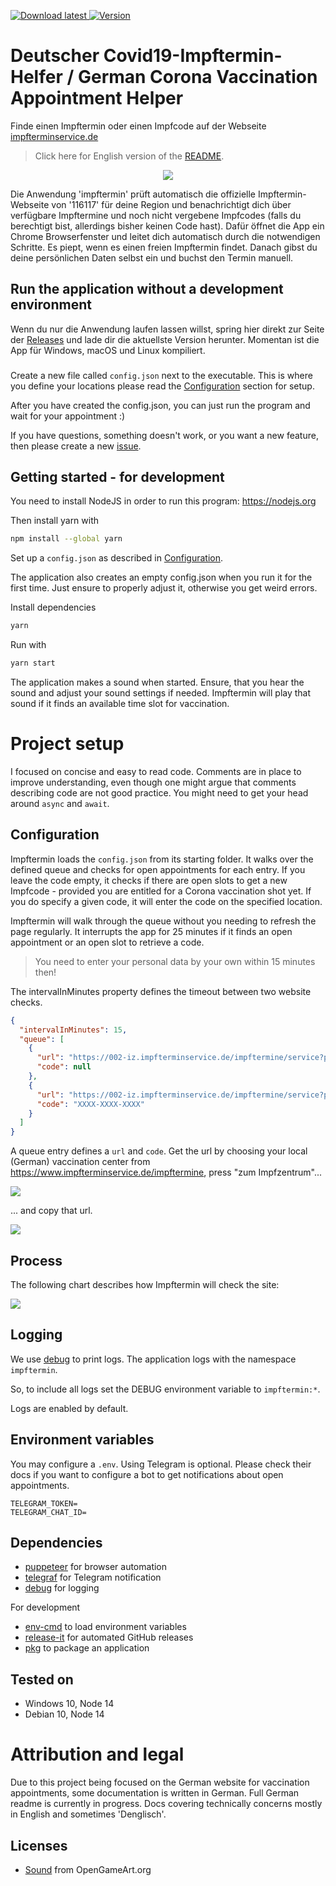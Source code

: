 <p>
  <a href="https://github.com/marcoklein/impftermin/releases/latest" alt="Download">
    <img alt="Download latest" src="https://img.shields.io/badge/download-latest-success" />
  </a>
  <a href="https://github.com/marcoklein/impftermin/releases/latest" alt="Download">
    <img alt="Version" src="https://img.shields.io/github/package-json/v/marcoklein/impftermin">
  </a>
</p>

# Deutscher Covid19-Impftermin-Helfer / German Corona Vaccination Appointment Helper 

Finde einen Impftermin oder einen Impfcode auf der Webseite [impfterminservice.de](https://www.impfterminservice.de/)
> Click here for English version of the [README](https://github.com/marcoklein/impftermin/readme). 

<p align="center">
  <img src="docs/impftermin.gif">
</p>

Die Anwendung 'impftermin' prüft automatisch die offizielle Impftermin-Webseite von '116117' für deine Region und benachrichtigt dich über verfügbare Impftermine und noch nicht vergebene Impfcodes (falls du berechtigt bist, allerdings bisher keinen Code hast).
Dafür öffnet die App ein Chrome Browserfenster und leitet dich automatisch durch die notwendigen Schritte. Es piept, wenn es einen freien Impftermin findet. Danach gibst du deine persönlichen Daten selbst ein und buchst den Termin manuell.

## Run the application without a development environment

Wenn du nur die Anwendung laufen lassen willst, spring hier direkt zur Seite der [Releases](https://github.com/marcoklein/impftermin/releases) und lade dir die aktuellste Version herunter.
Momentan ist die App für Windows, macOS und Linux kompiliert.

###

Create a new file called `config.json` next to the executable. This is where you define your locations please read the [Configuration](#configuration) section for setup.

After you have created the config.json, you can just run the program and wait for your appointment :)

If you have questions, something doesn't work, or you want a new feature, then please create a new [issue](https://github.com/marcoklein/impftermin/issues).

## Getting started - for development

You need to install NodeJS in order to run this program:
https://nodejs.org

Then install yarn with

```bash
npm install --global yarn
```

Set up a `config.json` as described in [Configuration](#configuration).

The application also creates an empty config.json when you run it for the first time. Just ensure to properly adjust it, otherwise you get weird errors.

Install dependencies

```bash
yarn
```

Run with

```bash
yarn start
```

The application makes a sound when started. Ensure, that you hear the sound and adjust your sound settings if needed. Impftermin will play that sound if it finds an available time slot for vaccination.

# Project setup

I focused on concise and easy to read code. Comments are in place to improve understanding, even though one might argue that comments describing code are not good practice.
You might need to get your head around `async` and `await`.

## Configuration

Impftermin loads the `config.json` from its starting folder. It walks over the defined queue and checks for open appointments for each entry. If you leave the code empty, it checks if there are open slots to get a new Impfcode - provided you are entitled for a Corona vaccination shot yet. If you do specify a given code, it will enter the code on the specified location.

Impftermin will walk through the queue without you needing to refresh the page regularly. It interrupts the app for 25 minutes if it finds an open appointment or an open slot to retrieve a code.

> You need to enter your personal data by your own within 15 minutes then!

The intervalInMinutes property defines the timeout between two website checks.

```json
{
  "intervalInMinutes": 15,
  "queue": [
    {
      "url": "https://002-iz.impfterminservice.de/impftermine/service?plz=XXXXX",
      "code": null
    },
    {
      "url": "https://002-iz.impfterminservice.de/impftermine/service?plz=XXXXX",
      "code": "XXXX-XXXX-XXXX"
    }
  ]
}
```

A queue entry defines a `url` and `code`. Get the url by choosing your local (German) vaccination center from https://www.impfterminservice.de/impftermine, press "zum Impfzentrum"...

![](./docs/finding-your-location-url.png)

... and copy that url.

![](./docs/copy-location-url.png)

## Process

The following chart describes how Impftermin will check the site:

![](./docs/process.png)

## Logging

We use [debug](https://www.npmjs.com/package/debug) to print logs.
The application logs with the namespace `impftermin`.

So, to include all logs set the DEBUG environment variable to `impftermin:*`.

Logs are enabled by default.

## Environment variables

You may configure a `.env`.
Using Telegram is optional. Please check their docs if you want to configure a bot to get notifications about open appointments.

```
TELEGRAM_TOKEN=
TELEGRAM_CHAT_ID=
```

## Dependencies

- [puppeteer](https://www.npmjs.com/package/puppeteer) for browser automation
- [telegraf](https://www.npmjs.com/package/telegraf) for Telegram notification
- [debug](https://www.npmjs.com/package/debug) for logging

For development

- [env-cmd](https://www.npmjs.com/package/env-cmd) to load environment variables
- [release-it](https://www.npmjs.com/package/release-it) for automated GitHub releases
- [pkg](https://www.npmjs.com/package/pkg) to package an application

## Tested on

- Windows 10, Node 14
- Debian 10, Node 14

# Attribution and legal

Due to this project being focused on the German website for vaccination appointments, some documentation is written in German. Full German readme is currently in progress.
Docs covering technically concerns mostly in English and sometimes 'Denglisch'.

## Licenses

- [Sound](https://opengameart.org/content/completion-sound) from OpenGameArt.org
